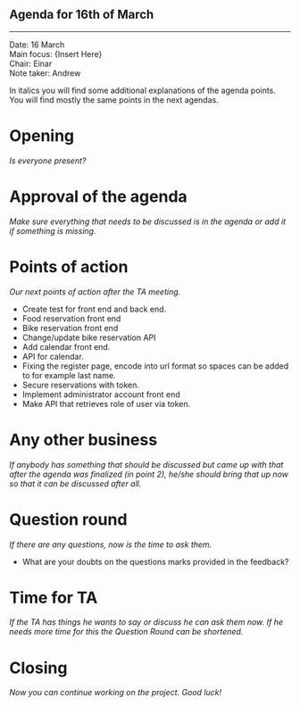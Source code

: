 ## Agenda for 16th of March

---

Date:           16 March\
Main focus:     {Insert Here}\
Chair:          Einar\
Note taker:     Andrew

In italics you will find some additional explanations of the agenda points. You will find mostly the same points in the next agendas.

# Opening
*Is everyone present?*

# Approval of the agenda
*Make sure everything that needs to be discussed is in the agenda or add it if something is missing.*

# Points of action
*Our next points of action after the TA meeting.*

- Create test for front end and back end.
- Food reservation front end
- Bike reservation front end
- Change/update bike reservation API
- Add calendar front end.
- API for calendar.
- Fixing the register page, encode into url format so spaces can be added to for example last name.
- Secure reservations with token.
- Implement administrator account front end
- Make API that retrieves role of user via token.


# Any other business
*If anybody has something that should be discussed but came up with that after the agenda was finalized (in point 2), he/she should bring that up now so that it can be discussed after all.*

# Question round
*If there are any questions, now is the time to ask them.*

- What are your doubts on the questions marks provided in the feedback?

# Time for TA
*If the TA has things he wants to say or discuss he can ask them now. If he needs more time for this the Question Round can be shortened.*

# Closing
*Now you can continue working on the project. Good luck!*
